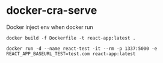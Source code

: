 # docker-cra-serve

Docker inject env when docker run


``` docker
docker build -f Dockerfile -t react-app:latest .
```


``` docker
docker run -d --name react-test -it --rm -p 1337:5000 -e REACT_APP_BASEURL_TEST=test.com react-app:latest
```